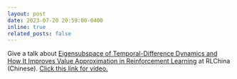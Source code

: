 ```yaml
---
layout: post
date: 2023-07-20 20:59:00-0400
inline: true
related_posts: false
---
```


Give a talk about [Eigensubspace of Temporal-Difference Dynamics and How It Improves Value Approximation in Reinforcement Learning](https://arxiv.org/abs/2205.14557)  at RLChina (Chinese). [Click this link for video.](https://www.bilibili.com/video/BV1Bu4y1m75c)
